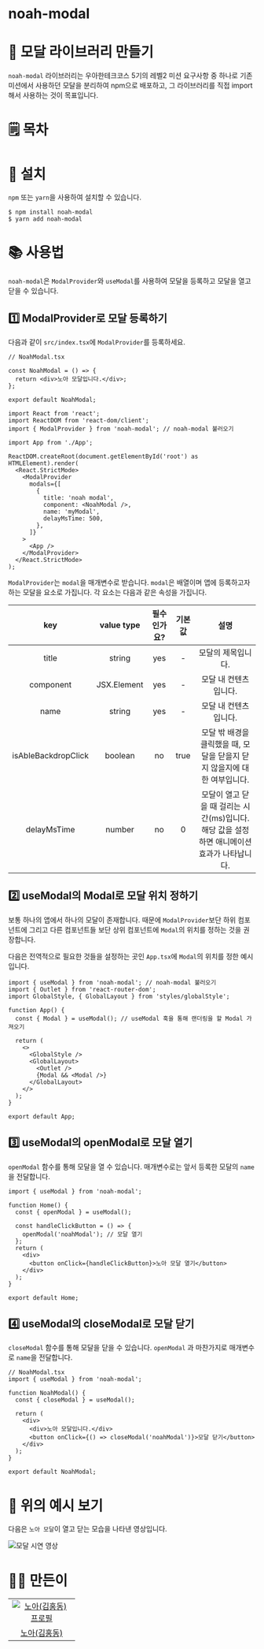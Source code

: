 # noah-modal

# 🌳 모달 라이브러리 만들기

`noah-modal` 라이브러리는 우아한테크코스 5기의 레벨2 미션 요구사항 중 하나로 기존 미션에서 사용하던 모달을 분리하여 npm으로 배포하고, 그 라이브러리를 직접 import해서 사용하는 것이 목표입니다.

# 🗒️ 목차

# 🚀 설치

`npm` 또는 `yarn`을 사용하여 설치할 수 있습니다.

```
$ npm install noah-modal
$ yarn add noah-modal
```

# 📚 사용법

`noah-modal`은 `ModalProvider`와 `useModal`를 사용하여 모달을 등록하고 모달을 열고 닫을 수 있습니다.

## 1️⃣ ModalProvider로 모달 등록하기

다음과 같이 `src/index.tsx`에 `ModalProvider`를 등록하세요.

```tsx
// NoahModal.tsx

const NoahModal = () => {
  return <div>노아 모달입니다.</div>;
};

export default NoahModal;
```

```tsx
import React from 'react';
import ReactDOM from 'react-dom/client';
import { ModalProvider } from 'noah-modal'; // noah-modal 불러오기

import App from './App';

ReactDOM.createRoot(document.getElementById('root') as HTMLElement).render(
  <React.StrictMode>
    <ModalProvider
      modals={[
        {
          title: 'noah modal',
          component: <NoahModal />,
          name: 'myModal',
          delayMsTime: 500,
        },
      ]}
    >
      <App />
    </ModalProvider>
  </React.StrictMode>
);
```

`ModalProvider`는 `modal`을 매개변수로 받습니다. `modal`은 배열이며 앱에 등록하고자 하는 모달을 요소로 가집니다. 각 요소는 다음과 같은 속성을 가집니다.

|         key         | value type  | 필수인가요? | 기본값 |                                            설명                                             |
| :-----------------: | :---------: | :---------: | :----: | :-----------------------------------------------------------------------------------------: |
|        title        |   string    |     yes     |   -    |                                     모달의 제목입니다.                                      |
|      component      | JSX.Element |     yes     |   -    |                                    모달 내 컨텐츠입니다.                                    |
|        name         |   string    |     yes     |   -    |                                    모달 내 컨텐츠입니다.                                    |
| isAbleBackdropClick |   boolean   |     no      |  true  |          모달 밖 배경을 클릭했을 때, 모달을 닫을지 닫지 않을지에 대한 여부입니다.           |
|     delayMsTime     |   number    |     no      |   0    | 모달이 열고 닫을 때 걸리는 시간(ms)입니다. 해당 값을 설정하면 애니메이션 효과가 나타납니다. |

## 2️⃣ useModal의 Modal로 모달 위치 정하기

보통 하나의 앱에서 하나의 모달이 존재합니다. 때문에 `ModalProvider`보단 하위 컴포넌트에 그리고 다른 컴포넌트들 보단 상위 컴포넌트에 `Modal`의 위치를 정하는 것을 권장합니다.

다음은 전역적으로 필요한 것들을 설정하는 곳인 `App.tsx`에 `Modal`의 위치를 정한 예시입니다.

```tsx
import { useModal } from 'noah-modal'; // noah-modal 불러오기
import { Outlet } from 'react-router-dom';
import GlobalStyle, { GlobalLayout } from 'styles/globalStyle';

function App() {
  const { Modal } = useModal(); // useModal 훅을 통해 랜더링을 할 Modal 가져오기

  return (
    <>
      <GlobalStyle />
      <GlobalLayout>
        <Outlet />
        {Modal && <Modal />}
      </GlobalLayout>
    </>
  );
}

export default App;
```

## 3️⃣ useModal의 openModal로 모달 열기

`openModal` 함수를 통해 모달을 열 수 있습니다. 매개변수로는 앞서 등록한 모달의 `name`을 전달합니다.

```tsx
import { useModal } from 'noah-modal';

function Home() {
  const { openModal } = useModal();

  const handleClickButton = () => {
    openModal('noahModal'); // 모달 열기
  };
  return (
    <div>
      <button onClick={handleClickButton}>노아 모달 열기</button>
    </div>
  );
}

export default Home;
```

## 4️⃣ useModal의 closeModal로 모달 닫기

`closeModal` 함수를 통해 모달을 닫을 수 있습니다. `openModal` 과 마찬가지로 매개변수로 `name`을 전달합니다.

```tsx
// NoahModal.tsx
import { useModal } from 'noah-modal';

function NoahModal() {
  const { closeModal } = useModal();

  return (
    <div>
      <div>노아 모달입니다.</div>
      <button onClick={() => closeModal('noahModal')}>모달 닫기</button>
    </div>
  );
}

export default NoahModal;
```

# 🎥 위의 예시 보기

다음은 `노아 모달`이 열고 닫는 모습을 나타낸 영상입니다.

![모달 시연 영상](https://cdn.discordapp.com/attachments/1078222159966638143/1104693662635528232/--2023-05-07--5.54.14.gif)

# 👨‍💻 만든이

<table>
  <tr>
    <td align="center" width="120px">
      <a href="https://github.com/shackstack" target="_blank">
        <img src="https://avatars.githubusercontent.com/u/57981252?v=4" alt="노아(김홍동) 프로필" />
      </a>
    </td>
  </tr>
  <tr>
    <td align="center">
      <a href="https://github.com/nlom0218" target="_blank">
        노아(김홍동)
      </a>
    </td>
  </tr>
</table>
